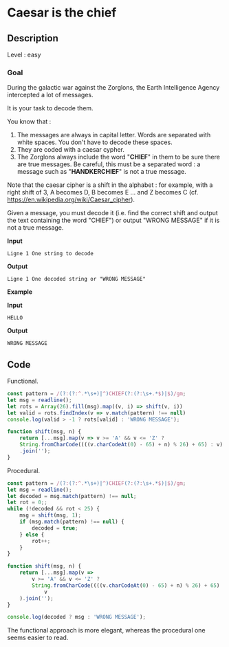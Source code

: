 # Caesar is the chief

## Description

Level : easy

### Goal

During the galactic war against the Zorglons, the Earth Intelligence Agency intercepted a lot of messages.

It is your task to decode them.

You know that :
1. The messages are always in capital letter. Words are separated with white spaces. You don't have to decode these spaces.
2. They are coded with a caesar cypher.
3. The Zorglons always include the word "**CHIEF**" in them to be sure there are true messages. Be careful, this must be a separated word : a message such as "**HANDKERCHIEF**" is not a true message.

Note that the caesar cipher is a shift in the alphabet : for example, with a right shift of 3, A becomes D, B becomes E ... and Z becomes C (cf. https://en.wikipedia.org/wiki/Caesar_cipher).

Given a message, you must decode it (i.e. find the correct shift and output the text containing the word "CHIEF") or output "WRONG MESSAGE" if it is not a true message.

**Input**
```
Ligne 1 One string to decode
```

**Output**
```
Ligne 1 One decoded string or "WRONG MESSAGE"
```

**Example**

**Input**
```
HELLO
```

**Output**
```
WRONG MESSAGE
```

## Code

Functional.

```js
const pattern = /(?:(?:^.*\s+)|^)CHIEF(?:(?:\s+.*$)|$)/gm;
let msg = readline();
let rots = Array(26).fill(msg).map((v, i) => shift(v, i))
let valid = rots.findIndex(v => v.match(pattern) !== null)
console.log(valid > -1 ? rots[valid] : 'WRONG MESSAGE');

function shift(msg, n) {
    return [...msg].map(v => v >= 'A' && v <= 'Z' ? 
    String.fromCharCode((((v.charCodeAt(0) - 65) + n) % 26) + 65) : v)
    .join('');
}
```

Procedural.

```js
const pattern = /(?:(?:^.*\s+)|^)CHIEF(?:(?:\s+.*$)|$)/gm;
let msg = readline();
let decoded = msg.match(pattern) !== null;
let rot = 0;;
while (!decoded && rot < 25) {
    msg = shift(msg, 1);
    if (msg.match(pattern) !== null) {
        decoded = true;   
    } else {
        rot++;
    }
}

function shift(msg, n) {
    return [...msg].map(v => 
        v >= 'A' && v <= 'Z' ? 
        String.fromCharCode((((v.charCodeAt(0) - 65) + n) % 26) + 65) : 
            v
    ).join('');
}

console.log(decoded ? msg : 'WRONG MESSAGE');
```

The functional approach is more elegant, whereas the procedural one seems easier to read.
